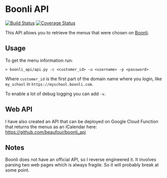 # Boonli API

[![Build Status](https://app.travis-ci.com/beaufour/boonli_api.svg?branch=main)](https://app.travis-ci.com/beaufour/boonli_api) [![Coverage Status](https://coveralls.io/repos/github/beaufour/boonli_api/badge.svg?branch=main)](https://coveralls.io/github/beaufour/boonli_api?branch=main)

This API allows you to retrieve the menus that were chosen on [Boonli](https://boonli.com).

## Usage

To get the menu information run:

    > boonli_api/api.py -c <customer_id> -u <username> -p <password>

Where `customer_id` is the first part of the domain name where you login, like `my_school` in `https://myschool.boonli.com`.

To enable a lot of debug logging you can add `-v`.

## Web API

I have also created an API that can be deployed on Google Cloud Function that returns the menus as an iCalendar here: <https://github.com/beaufour/boonli_api>

## Notes

Boonli does not have an official API, so I reverse engineered it. It involves parsing two web pages which is always fragile. So it will probably break at some point.

